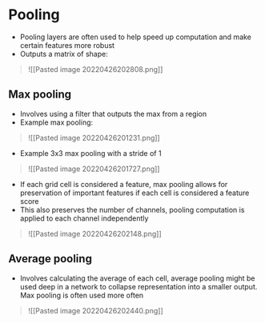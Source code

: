 
# Pooling 
- Pooling layers are often used to help speed up computation and make certain features more robust
- Outputs a matrix of shape:

>![[Pasted image 20220426202808.png]]
## Max pooling 
- Involves using a filter that outputs the max from a region
- Example max pooling:

>![[Pasted image 20220426201231.png]]
- Example 3x3 max pooling with a stride of 1

>![[Pasted image 20220426201727.png]]
- If each grid cell is considered a feature, max pooling allows for preservation of important features if each cell is considered a feature score
- This also preserves the number of channels, pooling computation  is applied to each channel independently 

>![[Pasted image 20220426202148.png]]

## Average pooling 
- Involves calculating the average of each cell, average pooling might be used deep in a network to collapse representation into a smaller output. Max pooling is often used more often

>![[Pasted image 20220426202440.png]]